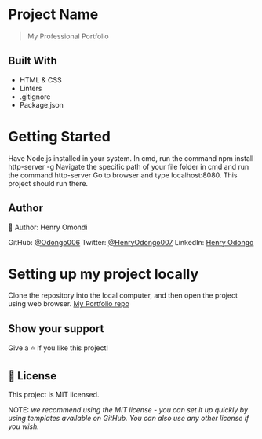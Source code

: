 # Project Name
> My Professional Portfolio

## Built With
- HTML & CSS
- Linters
- .gitignore
- Package.json

# Getting Started
Have  Node.js installed in your system.
In cmd, run the command npm install http-server -g
Navigate the specific path of your file folder in cmd and run the command http-server
Go to browser and type localhost:8080. This project should run there.

## Author
👤 Author: Henry Omondi

GitHub: [@Odongo006](https://github.com/Odongo006/)
Twitter: [@HenryOdongo007](https://twitter.com/HenryOdongo007)
LinkedIn: [Henry Odongo](https://www.linkedin.com/in/henry-odongo-91b830182/)

# Setting up my project locally
Clone the repository into the local computer, and then open the project using web browser.
[My Portfolio repo](https://github.com/Odongo006/my-professional-portfolio.git)

## Show your support
Give a ⭐️ if you like this project!

## 📝 License
This project is MIT licensed.

NOTE: *we recommend using the MIT license - you can set it up quickly by using templates available on GitHub. You can also use any other license if you wish.*

